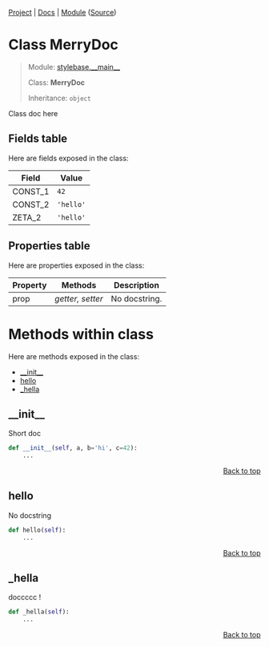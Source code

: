 [Project](https://github.com/pyrustic/stylebase#readme) | [Docs](https://github.com/pyrustic/stylebase/blob/master/docs/README.md) | [Module](https://github.com/pyrustic/stylebase/blob/master/docs/modules/stylebase/__main__/README.md) ([Source](https://github.com/pyrustic/stylebase/blob/master/stylebase/__main__.py))

# Class MerryDoc
> Module: [stylebase.\_\_main\_\_](https://github.com/pyrustic/stylebase/blob/master/docs/modules/stylebase/__main__/README.md)
>
> Class: **MerryDoc**
>
> Inheritance: `object`

Class doc here

## Fields table
Here are fields exposed in the class:

| Field | Value |
| --- | --- |
| CONST\_1 | `42` |
| CONST\_2 | `'hello'` |
| ZETA\_2 | `'hello'` |

## Properties table
Here are properties exposed in the class:

| Property | Methods | Description |
| --- | --- | --- |
| prop | _getter, setter_ | No docstring. |

# Methods within class
Here are methods exposed in the class:
- [\_\_init\_\_](#__init__)
- [hello](#hello)
- [\_hella](#_hella)

## \_\_init\_\_
Short doc

```python
def __init__(self, a, b='hi', c=42):
    ...
```

<p align="right"><a href="##methods-within-merrydoc">Back to top</a></p>

## hello
No docstring

```python
def hello(self):
    ...
```

<p align="right"><a href="##methods-within-merrydoc">Back to top</a></p>

## \_hella
doccccc !

```python
def _hella(self):
    ...
```

<p align="right"><a href="##methods-within-merrydoc">Back to top</a></p>
